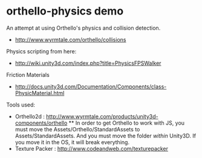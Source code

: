 orthello-physics demo
=====================

An attempt at using Orthello's physics and collision detection.
* http://www.wyrmtale.com/orthello/collisions

Physics scripting from here:
* http://wiki.unity3d.com/index.php?title=PhysicsFPSWalker

Friction Materials
* http://docs.unity3d.com/Documentation/Components/class-PhysicMaterial.html

Tools used:
* Orthello2d : http://www.wyrmtale.com/products/unity3d-components/orthello
** In order to get Orthello to work with JS, you must move the Assets/Orthello/StandardAssets to Assets/StandardAssets. And you must move the folder *within* Unity3D. If you move it in the OS, it will break everything.
* Texture Packer : http://www.codeandweb.com/texturepacker
